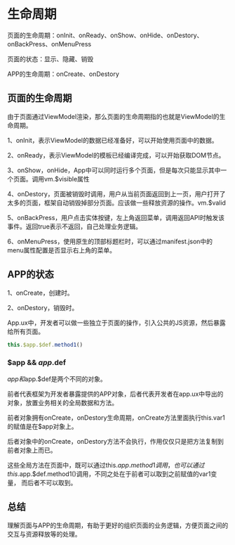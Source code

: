 # 生命周期

页面的生命周期：onInit、onReady、onShow、onHide、onDestory、onBackPress、onMenuPress

页面的状态：显示、隐藏、销毁

APP的生命周期：onCreate、onDestory

## 页面的生命周期

由于页面通过ViewModel渲染，那么页面的生命周期指的也就是ViewModel的生命周期。

1、onInit，表示ViewModel的数据已经准备好，可以开始使用页面中的数据。

2、onReady，表示ViewModel的模板已经编译完成，可以开始获取DOM节点。

3、onShow，onHide，App中可以同时运行多个页面，但是每次只能显示其中一个页面。调用vm.$visible属性

4、onDestory，页面被销毁时调用，用户从当前页面返回到上一页，用户打开了太多的页面，框架自动销毁掉部分页面。应该做一些释放资源的操作。vm.$valid

5、onBackPress，用户点击实体按键，左上角返回菜单，调用返回API时触发该事件。返回true表示不返回，自己处理业务逻辑。

6、onMenuPress，使用原生的顶部标题栏时，可以通过manifest.json中的menu属性配置是否显示右上角的菜单。

## APP的状态

1、onCreate，创建时。

2、onDestory，销毁时。

App.ux中，开发者可以做一些独立于页面的操作，引入公共的JS资源，然后暴露给所有页面。

```js
this.$app.$def.method1()
```
### $app && $app.$def

$app和$app.$def是两个不同的对象。

前者代表框架为开发者暴露提供的APP对象，后者代表开发者在app.ux中导出的对象，放置业务相关的全局数据和方法。

前者对象拥有onCreate，onDestory生命周期，onCreate方法里面执行this.var1的赋值是在$app对象上。

后者对象中的onCreate，onDestory方法不会执行，作用仅仅只是把方法复制到前者对象上而已。

这些全局方法在页面中，既可以通过this.$app.method1调用，也可以通过this.$app.$def.method1()调用，不同之处在于前者可以取到之前赋值的var1变量，
而后者不可以取到。

## 总结

理解页面与APP的生命周期，有助于更好的组织页面的业务逻辑，方便页面之间的交互与资源释放等的处理。


